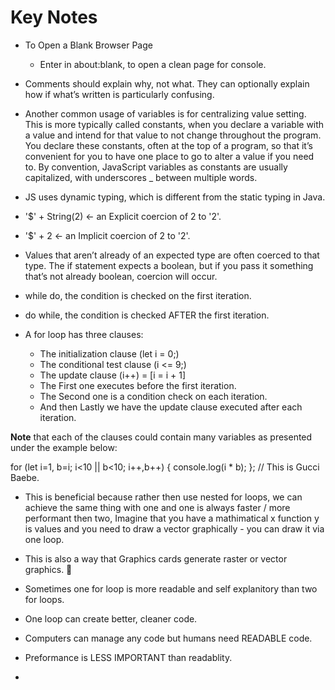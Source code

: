 # Key Notes

- To Open a Blank Browser Page
  - Enter in about:blank, to open a clean page for console.

- Comments should explain why, not what. They can optionally explain how if what’s written is particularly confusing.

- Another common usage of variables is for centralizing value setting. This is more typically called constants, when you declare a variable with a value and intend for that value to not change throughout the program.
You declare these constants, often at the top of a program, so that it’s convenient for you to have one place to go to alter a value if you need to. By convention, JavaScript variables as constants are usually capitalized, with underscores _ between multiple words.

- JS uses dynamic typing, which is different from the static typing in Java.

- '$' + String(2) <- an Explicit coercion of 2 to '2'.

- '$' + 2 <- an Implicit coercion of 2 to '2'.

- Values that aren’t already of an expected type are often coerced to that type. The if statement expects a boolean, but if you pass it something that’s not already boolean, coercion will occur.

- while do, the condition is checked on the first iteration.

- do while, the condition is checked AFTER the first iteration.

- A for loop has three clauses: 
  - The initialization clause (let i = 0;)
  - The conditional test clause (i <= 9;)
  - The update clause (i++) = [i = i + 1]
  - The First one executes before the first iteration. 
  - The Second one is a condition check on each iteration. 
  - And then Lastly we have the update clause executed after each iteration.

**Note** that each of the clauses could contain many variables as presented under the example below:

for (let i=1, b=i; i<10 || b<10; i++,b++) { 
  console.log(i * b); 
}; // This is Gucci Baebe.
  - This is beneficial because rather then use nested for loops, we can achieve the same thing with one and one is always faster / more performant then two, Imagine that you have a mathimatical x function y is values and you need to draw a vector graphically - you can draw it via one loop.
  - This is also a way that Graphics cards generate raster or vector graphics. 🔮
  - Sometimes one for loop is more readable and self explanitory than two for loops.
  - One loop can create better, cleaner code.
  - Computers can manage any code but humans need READABLE code.
  - Preformance is LESS IMPORTANT than readablity.

- 